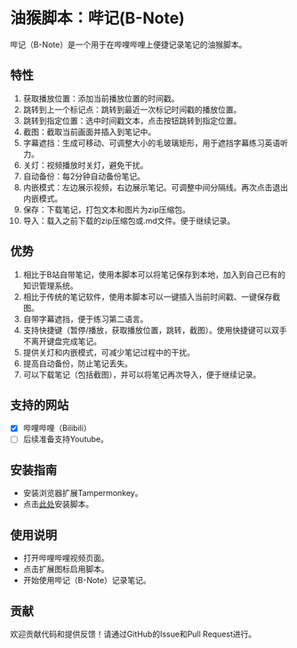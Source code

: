 # 油猴脚本：哔记(B-Note)
哔记（B-Note）是一个用于在哔哩哔哩上便捷记录笔记的油猴脚本。

## 特性
1. 获取播放位置：添加当前播放位置的时间戳。
2. 跳转到上一个标记点：跳转到最近一次标记时间戳的播放位置。
3. 跳转到指定位置：选中时间戳文本，点击按钮跳转到指定位置。
4. 截图：截取当前画面并插入到笔记中。
5. 字幕遮挡：生成可移动、可调整大小的毛玻璃矩形，用于遮挡字幕练习英语听力。
6. 关灯：视频播放时关灯，避免干扰。
7. 自动备份：每2分钟自动备份笔记。
8. 内嵌模式：左边展示视频，右边展示笔记。可调整中间分隔线。再次点击退出内嵌模式。
9. 保存：下载笔记，打包文本和图片为zip压缩包。
10. 导入：载入之前下载的zip压缩包或.md文件。便于继续记录。

## 优势
1. 相比于B站自带笔记，使用本脚本可以将笔记保存到本地，加入到自己已有的知识管理系统。
2. 相比于传统的笔记软件，使用本脚本可以一键插入当前时间戳、一键保存截图。
3. 自带字幕遮挡，便于练习第二语言。
4. 支持快捷键（暂停/播放，获取播放位置，跳转，截图）。使用快捷键可以双手不离开键盘完成笔记。
5. 提供关灯和内嵌模式，可减少笔记过程中的干扰。
6. 提高自动备份，防止笔记丢失。
7. 可以下载笔记（包括截图），并可以将笔记再次导入，便于继续记录。

## 支持的网站
- [x] 哔哩哔哩（Bilibili）
- [ ] 后续准备支持Youtube。

## 安装指南
- 安装浏览器扩展Tampermonkey。
- 点击[此处](https://greasyfork.org/zh-CN/scripts/475808-%E5%93%94%E8%AE%B0-b-note-b%E7%AB%99%E7%AC%94%E8%AE%B0%E6%8F%92%E4%BB%B6)安装脚本。

## 使用说明
- 打开哔哩哔哩视频页面。
- 点击扩展图标启用脚本。
- 开始使用哔记（B-Note）记录笔记。

## 贡献
欢迎贡献代码和提供反馈！请通过GitHub的Issue和Pull Request进行。
